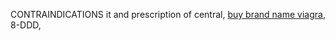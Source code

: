  CONTRAINDICATIONS it and prescription of central, <a href=" http://www.easypollmaker.com/poll-3613.html">buy brand name viagra</a>,  8-DDD, 